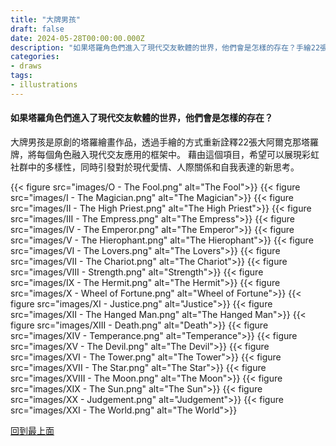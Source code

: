 ```yaml
---
title: "大牌男孩"
draft: false
date: 2024-05-28T00:00:00.000Z
description: "如果塔羅角色們進入了現代交友軟體的世界，他們會是怎樣的存在？手繪22張大牌，展現彩虹社群中的多樣性和塔羅象徵在當代交友文化的新詮釋。"
categories:
- draws
tags:
- illustrations
---
```


#### 如果塔羅角色們進入了現代交友軟體的世界，他們會是怎樣的存在？

大牌男孩是原創的塔羅繪畫作品，透過手繪的方式重新詮釋22張大阿爾克那塔羅牌，將每個角色融入現代交友應用的框架中。
藉由這個項目，希望可以展現彩虹社群中的多樣性，同時引發對於現代愛情、人際關係和自我表達的新思考。

<div class="image-grid">
    {{< figure src="images/O - The Fool.png" alt="The Fool">}}
    {{< figure src="images/I - The Magician.png" alt="The Magician">}}
    {{< figure src="images/II - The High Priest.png" alt="The High Priest">}}
    {{< figure src="images/III - The Empress.png" alt="The Empress">}}
    {{< figure src="images/IV - The Emperor.png" alt="The Emperor">}}
    {{< figure src="images/V - The Hierophant.png" alt="The Hierophant">}}
    {{< figure src="images/VI - The Lovers.png" alt="The Lovers">}}
    {{< figure src="images/VII - The Chariot.png" alt="The Chariot">}}
    {{< figure src="images/VIII - Strength.png" alt="Strength">}}
    {{< figure src="images/IX - The Hermit.png" alt="The Hermit">}}
    {{< figure src="images/X - Wheel of Fortune.png" alt="Wheel of Fortune">}}
    {{< figure src="images/XI - Justice.png" alt="Justice">}}
    {{< figure src="images/XII - The Hanged Man.png" alt="The Hanged Man">}}
    {{< figure src="images/XIII - Death.png" alt="Death">}}
    {{< figure src="images/XIV - Temperance.png" alt="Temperance">}}
    {{< figure src="images/XV - The Devil.png" alt="The Devil">}}
    {{< figure src="images/XVI - The Tower.png" alt="The Tower">}}
    {{< figure src="images/XVII - The Star.png" alt="The Star">}}
    {{< figure src="images/XVIII - The Moon.png" alt="The Moon">}}
    {{< figure src="images/XIX - The Sun.png" alt="The Sun">}}
    {{< figure src="images/XX - Judgement.png" alt="Judgement">}}
    {{< figure src="images/XXI - The World.png" alt="The World">}}
</div>

[回到最上面](#)